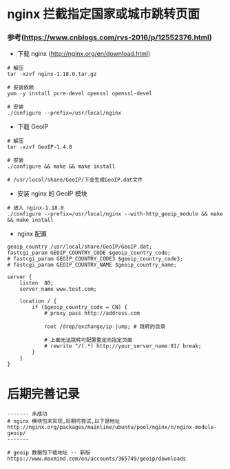 # nginx 拦截指定国家或城市跳转页面

### 参考(https://www.cnblogs.com/rvs-2016/p/12552376.html)

- 下载 nginx (http://nginx.org/en/download.html)

```
# 解压
tar -xzvf nginx-1.18.0.tar.gz

# 安装依赖
yum -y install pcre-devel openssl openssl-devel

# 安装
./configure --prefix=/usr/local/nginx
```

- 下载 GeoIP

```
# 解压
tar -xzvf GeoIP-1.4.8

# 安装
./configure && make && make install

# /usr/local/share/GeoIP/下会生成GeoIP.dat文件
```

- 安装 nginx 的 GeoIP 模块

```
# 进入 nginx-1.18.0
./configure --prefix=/usr/local/nginx --with-http_geoip_module && make && make install
```

- nginx 配置

```
geoip_country /usr/local/share/GeoIP/GeoIP.dat;
fastcgi_param GEOIP_COUNTRY_CODE $geoip_country_code;
# fastcgi_param GEOIP_COUNTRY_CODE3 $geoip_country_code3;
# fastcgi_param GEOIP_COUNTRY_NAME $geoip_country_name;

server {
    listen  80;
    server_name www.test.com;

    location / {
        if ($geoip_country_code = CN) {
            # proxy_pass http://address.com

            root /drep/exchange/ip-jump; # 跳转的目录

            # 上面无法跳转可配置重定向指定页面
            # rewrite ^/(.*) http://your_server_name:81/ break;
        }
    }
}
```

# 后期完善记录

```
------- 未成功
# nginx 模块包未实现,后期可尝试,以下是地址
http://nginx.org/packages/mainline/ubuntu/pool/nginx/n/nginx-module-geoip/
-------
```

```
# geoip 数据包下载地址 -- 新版
https://www.maxmind.com/en/accounts/365749/geoip/downloads
```
